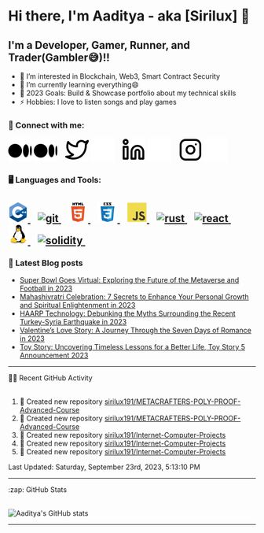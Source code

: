 # Hi there, I'm Aaditya - aka [Sirilux] 👋


## I'm a Developer, Gamer, Runner, and Trader(Gambler😅)!!

- 👀 I’m interested in Blockchain, Web3, Smart Contract Security
- 🌱 I’m currently learning everything😄
- 🥅 2023 Goals: Build & Showcase portfolio about my technical skills
- ⚡ Hobbies: I love to listen songs and play games

### 💬 Connect with me:

[![website](./img/medium-light.svg)](https://sirilux.in#gh-light-mode-only)
[![website](./img/medium-dark.svg)](https://sirilux.in#gh-dark-mode-only)
&nbsp;&nbsp;
[![website](./img/twitter-light.svg)](https://twitter.com/AadityaChandan1#gh-light-mode-only)
[![website](./img/twitter-dark.svg)](https://twitter.com/AadityaChandan1#gh-dark-mode-only)
&nbsp;&nbsp;
[![website](./img/linkedin-light.svg)](https://linkedin.com/in/sirilux#gh-light-mode-only)
[![website](./img/linkedin-dark.svg)](https://linkedin.com/in/sirilux#gh-dark-mode-only)
&nbsp;&nbsp;
[![website](./img/instagram-light.svg)](https://www.instagram.com/_i_am_not_aditya#gh-light-mode-only)
[![website](./img/instagram-dark.svg)](https://www.instagram.com/_i_am_not_aditya#gh-dark-mode-only)



<h3 align="left"> 🖥️ Languages and Tools:</h3>
 
<a href="https://www.w3schools.com/cpp/" target="_blank" rel="noreferrer"> <img src="https://raw.githubusercontent.com/devicons/devicon/master/icons/cplusplus/cplusplus-original.svg" alt="cplusplus" width="40" height="40"/> </a>
&nbsp;&nbsp;
<a href="https://git-scm.com/" target="_blank" rel="noreferrer"> <img src="https://www.vectorlogo.zone/logos/git-scm/git-scm-icon.svg" alt="git" width="40" height="40"/> </a>
&nbsp;&nbsp;
<a href="https://www.w3.org/html/" target="_blank" rel="noreferrer"> <img src="https://raw.githubusercontent.com/devicons/devicon/master/icons/html5/html5-original-wordmark.svg" alt="html5" width="40" height="40"/> </a>
&nbsp;&nbsp;
<a href="https://www.w3schools.com/css/" target="_blank" rel="noreferrer"> <img src="https://raw.githubusercontent.com/devicons/devicon/master/icons/css3/css3-original-wordmark.svg" alt="css3" width="40" height="40"/> </a> 
&nbsp;&nbsp;
<a href="https://developer.mozilla.org/en-US/docs/Web/JavaScript" target="_blank" rel="noreferrer"> <img src="https://raw.githubusercontent.com/devicons/devicon/master/icons/javascript/javascript-original.svg" alt="javascript" width="40" height="40"/> </a> 
&nbsp;&nbsp;
<a href="https://www.rust-lang.org/" target="_blank" rel="noreferrer"> <img src="https://cdn.jsdelivr.net/gh/devicons/devicon/icons/rust/rust-plain.svg" alt="rust" width="40" height="40"/> </a> 
&nbsp;&nbsp;
<a href="https://react.dev/" target="_blank" rel="noreferrer"> <img src="https://cdn.jsdelivr.net/gh/devicons/devicon/icons/react/react-original.svg" alt="react" width="40" height="40"/> </a> 
&nbsp;&nbsp; 
<a href="https://www.linux.org/" target="_blank" rel="noreferrer"> <img src="https://raw.githubusercontent.com/devicons/devicon/master/icons/linux/linux-original.svg" alt="linux" width="40" height="40"/> </a> 
&nbsp;&nbsp;
<a href="https://soliditylang.org/" target="_blank" rel="noreferrer"> <img src="https://cdn.jsdelivr.net/gh/devicons/devicon/icons/solidity/solidity-original.svg" alt="solidity" width="40" height="40"/> </a> 
&nbsp;&nbsp; 
<br>
---
    
  
### 📕 Latest Blog posts
<!-- BLOG-POST-LIST:START -->
- [Super Bowl Goes Virtual: Exploring the Future of the Metaverse and Football in 2023](https://sirilux.in/superbowl-metaverse-future-sports-entertainment-collide/)
- [Mahashivratri Celebration: 7 Secrets to Enhance Your Personal Growth and Spiritual Enlightenment in 2023](https://sirilux.in/mahashivratri-significance-personal-growth/)
- [HAARP Technology: Debunking the Myths Surrounding the Recent Turkey-Syria Earthquake in 2023](https://sirilux.in/haarp-technology-and-the-turkey-syria-earthquake-myths-and-facts/)
- [Valentine’s Love Story: A Journey Through the Seven Days of Romance in 2023](https://sirilux.in/valentines-love-story-7-days-of-romance/)
- [Toy Story: Uncovering Timeless Lessons for a Better Life, Toy Story 5 Announcement 2023](https://sirilux.in/toy-story-5-announcement-2023-release/)
<!-- BLOG-POST-LIST:END -->


--- 
  
  
<summary>🤹‍♂️ Recent GitHub Activity</summary>

<br>
  
<!--RECENT_ACTIVITY:start-->
1. 📔 Created new repository [sirilux191/METACRAFTERS-POLY-PROOF-Advanced-Course](https://github.com/sirilux191/METACRAFTERS-POLY-PROOF-Advanced-Course)
2. 📔 Created new repository [sirilux191/METACRAFTERS-POLY-PROOF-Advanced-Course](https://github.com/sirilux191/METACRAFTERS-POLY-PROOF-Advanced-Course)
3. 📔 Created new repository [sirilux191/Internet-Computer-Projects](https://github.com/sirilux191/Internet-Computer-Projects)
4. 📔 Created new repository [sirilux191/Internet-Computer-Projects](https://github.com/sirilux191/Internet-Computer-Projects)
5. 📔 Created new repository [sirilux191/Internet-Computer-Projects](https://github.com/sirilux191/Internet-Computer-Projects)
<!--RECENT_ACTIVITY:end-->

<!--RECENT_ACTIVITY:last_update-->
Last Updated: Saturday, September 23rd, 2023, 5:13:10 PM
<!--RECENT_ACTIVITY:last_update_end-->

  
---

  
<summary>:zap: GitHub Stats</summary>
  
<br>
  
![Aaditya's GitHub stats](https://github-readme-stats.vercel.app/api?username=sirilux191&theme=radical&show_icons=true)
  
  
---   
  
<!And its done>

